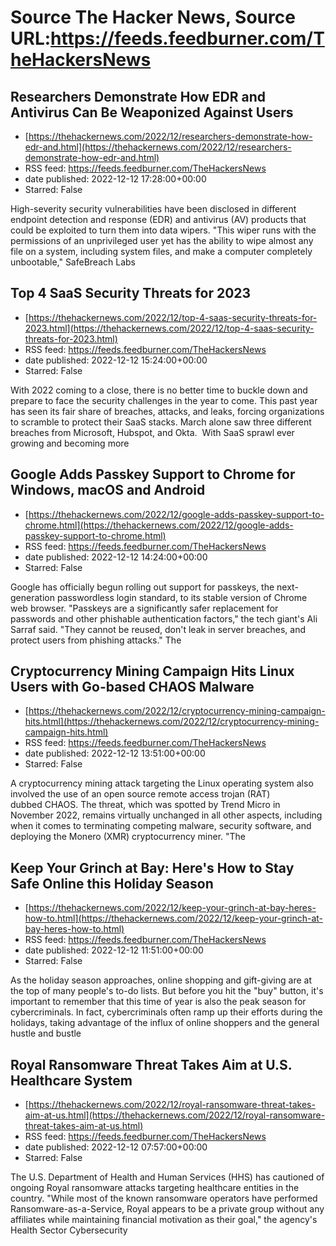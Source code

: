# Source The Hacker News, Source URL:https://feeds.feedburner.com/TheHackersNews

## Researchers Demonstrate How EDR and Antivirus Can Be Weaponized Against Users
 - [https://thehackernews.com/2022/12/researchers-demonstrate-how-edr-and.html](https://thehackernews.com/2022/12/researchers-demonstrate-how-edr-and.html)
 - RSS feed: https://feeds.feedburner.com/TheHackersNews
 - date published: 2022-12-12 17:28:00+00:00
 - Starred: False

High-severity security vulnerabilities have been disclosed in different endpoint detection and response (EDR) and antivirus (AV) products that could be exploited to turn them into data wipers.
"This wiper runs with the permissions of an unprivileged user yet has the ability to wipe almost any file on a system, including system files, and make a computer completely unbootable," SafeBreach Labs

## Top 4 SaaS Security Threats for 2023
 - [https://thehackernews.com/2022/12/top-4-saas-security-threats-for-2023.html](https://thehackernews.com/2022/12/top-4-saas-security-threats-for-2023.html)
 - RSS feed: https://feeds.feedburner.com/TheHackersNews
 - date published: 2022-12-12 15:24:00+00:00
 - Starred: False

With 2022 coming to a close, there is no better time to buckle down and prepare to face the security challenges in the year to come. This past year has seen its fair share of breaches, attacks, and leaks, forcing organizations to scramble to protect their SaaS stacks. March alone saw three different breaches from Microsoft, Hubspot, and Okta. 
With SaaS sprawl ever growing and becoming more

## Google Adds Passkey Support to Chrome for Windows, macOS and Android
 - [https://thehackernews.com/2022/12/google-adds-passkey-support-to-chrome.html](https://thehackernews.com/2022/12/google-adds-passkey-support-to-chrome.html)
 - RSS feed: https://feeds.feedburner.com/TheHackersNews
 - date published: 2022-12-12 14:24:00+00:00
 - Starred: False

Google has officially begun rolling out support for passkeys, the next-generation passwordless login standard, to its stable version of Chrome web browser.
"Passkeys are a significantly safer replacement for passwords and other phishable authentication factors," the tech giant's Ali Sarraf said. "They cannot be reused, don't leak in server breaches, and protect users from phishing attacks."
The

## Cryptocurrency Mining Campaign Hits Linux Users with Go-based CHAOS Malware
 - [https://thehackernews.com/2022/12/cryptocurrency-mining-campaign-hits.html](https://thehackernews.com/2022/12/cryptocurrency-mining-campaign-hits.html)
 - RSS feed: https://feeds.feedburner.com/TheHackersNews
 - date published: 2022-12-12 13:51:00+00:00
 - Starred: False

A cryptocurrency mining attack targeting the Linux operating system also involved the use of an open source remote access trojan (RAT) dubbed CHAOS.
The threat, which was spotted by Trend Micro in November 2022, remains virtually unchanged in all other aspects, including when it comes to terminating competing malware, security software, and deploying the Monero (XMR) cryptocurrency miner.
"The

## Keep Your Grinch at Bay: Here's How to Stay Safe Online this Holiday Season
 - [https://thehackernews.com/2022/12/keep-your-grinch-at-bay-heres-how-to.html](https://thehackernews.com/2022/12/keep-your-grinch-at-bay-heres-how-to.html)
 - RSS feed: https://feeds.feedburner.com/TheHackersNews
 - date published: 2022-12-12 11:51:00+00:00
 - Starred: False

As the holiday season approaches, online shopping and gift-giving are at the top of many people's to-do lists. But before you hit the "buy" button, it's important to remember that this time of year is also the peak season for cybercriminals.
In fact, cybercriminals often ramp up their efforts during the holidays, taking advantage of the influx of online shoppers and the general hustle and bustle

## Royal Ransomware Threat Takes Aim at U.S. Healthcare System
 - [https://thehackernews.com/2022/12/royal-ransomware-threat-takes-aim-at-us.html](https://thehackernews.com/2022/12/royal-ransomware-threat-takes-aim-at-us.html)
 - RSS feed: https://feeds.feedburner.com/TheHackersNews
 - date published: 2022-12-12 07:57:00+00:00
 - Starred: False

The U.S. Department of Health and Human Services (HHS) has cautioned of ongoing Royal ransomware attacks targeting healthcare entities in the country.
"While most of the known ransomware operators have performed Ransomware-as-a-Service, Royal appears to be a private group without any affiliates while maintaining financial motivation as their goal," the agency's Health Sector Cybersecurity
